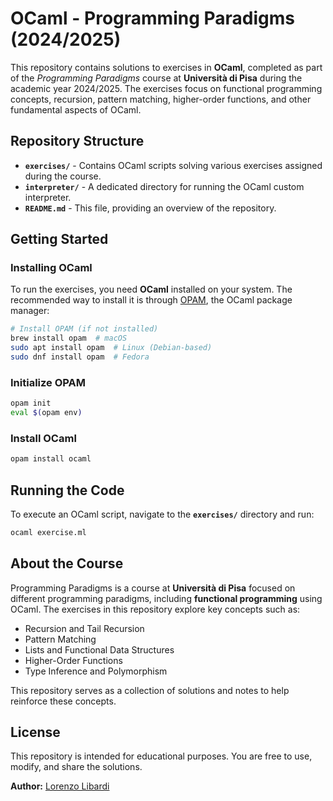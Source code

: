# OCaml - Programming Paradigms (2024/2025)

This repository contains solutions to exercises in **OCaml**, completed as part of the *Programming Paradigms* course at **Università di Pisa** during the academic year 2024/2025. The exercises focus on functional programming concepts, recursion, pattern matching, higher-order functions, and other fundamental aspects of OCaml.

## Repository Structure

- **`exercises/`** - Contains OCaml scripts solving various exercises assigned during the course.
- **`interpreter/`** - A dedicated directory for running the OCaml custom interpreter.
- **`README.md`** - This file, providing an overview of the repository.

## Getting Started

### Installing OCaml

To run the exercises, you need **OCaml** installed on your system. The recommended way to install it is through [OPAM](https://opam.ocaml.org/), the OCaml package manager:

```sh
# Install OPAM (if not installed)
brew install opam  # macOS
sudo apt install opam  # Linux (Debian-based)
sudo dnf install opam  # Fedora
```

### Initialize OPAM
```sh
opam init
eval $(opam env)
```

### Install OCaml
```sh
opam install ocaml
```

## Running the Code
To execute an OCaml script, navigate to the **`exercises/`** directory and run:
```sh
ocaml exercise.ml
```

## About the Course
Programming Paradigms is a course at **Università di Pisa** focused on different programming paradigms, including **functional programming** using OCaml. The exercises in this repository explore key concepts such as:
- Recursion and Tail Recursion
- Pattern Matching
- Lists and Functional Data Structures
- Higher-Order Functions
- Type Inference and Polymorphism

This repository serves as a collection of solutions and notes to help reinforce these concepts.

## License
This repository is intended for educational purposes. You are free to use, modify, and share the solutions.


**Author:** [Lorenzo Libardi](mailto:lorenzo.libard@icloud.com)
